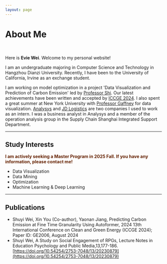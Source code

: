 ```yaml
---
layout: page
---
```


# About Me

<!--<img src="https://caihanlin.com/caihanlin.jpg" class="floatpic">-->
<br>

Here is **Evie Wei**. Welcome to my personal website!<br>

I am an undergraduate majoring in Computer Science and Technology in Hangzhou Dianzi University. Recently, I have been to the University of California, Irvine as an exchange student.

I am working on model optimization in a project 'Data Visualization and Prediction of Carbon Emission' led by [Professor Shi](https://faculty.hdu.edu.cn/jsjxy/sxy2/main.htm). Our latest achievements have been written and accepted by [ICCGE 2024](https://iccge.org/). I also spent a great summer at New York University with [Professor Gaffney](https://www.sps.nyu.edu/homepage/academics/faculty-directory/20072-christopher-t-gaffney.html#about20072) for data visualization. [Analysys](https://www.analysys.cn/) and [JD Logistics](https://www.jdl.com/en/profile) are two companies I used to work as an intern. I was a business analyst in Analysys and a member of the operation analysis group in the Supply Chain Shanghai Integrated Support Department.<br>

---

## Study Interests

**<font color="#642100">I am actively seeking a Master Program in 2025 Fall. If you have any information, please contact me!</font>**

- Data Visualization
- Data Mining
- Optimization
- Machine Learning & Deep Learning


---

## Publications

- Shuyi Wei, Xin You (Co-author), Yaonan Jiang, Predicting Carbon Emission at Fine Time Granularity Using 
Autoformer, 2024 13th International Conference on Clean and Green Energy (ICCGE 2024); Paper ID: 
GE2006, August 2024
- Shuyi Wei, A Study on Social Engagement of RPGs, Lecture Notes in Education Psychology and Public 
Media,13,177-186. [https://doi.org/10.54254/2753-7048/13/20230879](https://doi.org/10.54254/2753-7048/13/20230879) 


<br>


